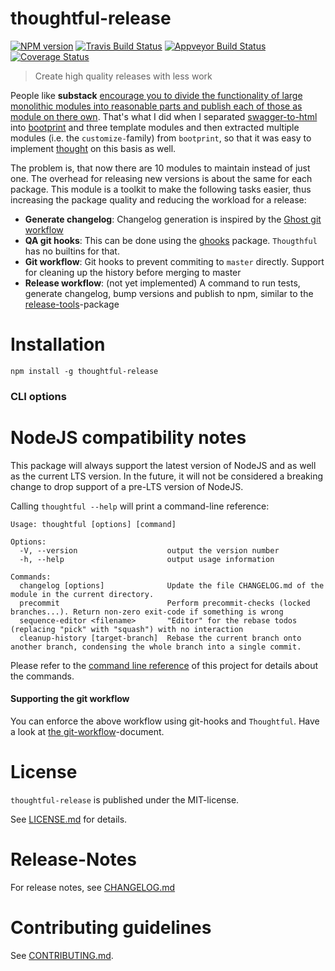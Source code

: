 # thoughtful-release 

[![NPM version](https://img.shields.io/npm/v/thoughtful-release.svg)](https://npmjs.com/package/thoughtful-release)
[![Travis Build Status](https://travis-ci.org/nknapp/thoughtful-release.svg?branch=master)](https://travis-ci.org/nknapp/thoughtful-release)
[![Appveyor Build Status](https://ci.appveyor.com/api/projects/status/github/nknapp/thoughtful-release?svg=true&branch=master)](https://ci.appveyor.com/project/nknapp/thoughtful-release)
[![Coverage Status](https://img.shields.io/coveralls/nknapp/thoughtful-release.svg)](https://coveralls.io/r/nknapp/thoughtful-release)

> Create high quality releases with less work

People like **substack** [encourage you to divide 
the functionality of large monolithic modules into reasonable parts and publish each of those as module on 
there own](https://www.youtube.com/watch?v=DCQNm6yiZh0). That's what I did when I separated [swagger-to-html](https://npmjs.com/package/swagger-to-html) into [bootprint](https://npmjs.com/package/bootprint) and three
template modules and then extracted multiple modules (i.e. the `customize-`family) from `bootprint`, so that
it was easy to implement [thought](https://npmjs.com/package/thought) on this basis as well. 

The problem is, that now there are 10 modules to maintain instead of just one. The overhead for releasing new 
versions is about the same for each package. This module is a toolkit to make the following tasks easier, thus
increasing the package quality and reducing the workload for a release:

* **Generate changelog**: Changelog generation is inspired by the [Ghost git workflow](https://github.com/TryGhost/Ghost/wiki/Git-workflow)
* **QA git hooks**: This can be done using the [ghooks](https://npmjs.com/package/ghooks) package. `Thougthful` has no builtins for that.
* **Git workflow**: Git hooks to prevent commiting to `master` directly. Support for cleaning up the history before merging to master
* **Release workflow**: (not yet implemented) A command to run tests, generate changelog, bump versions and publish to npm,
    similar to the [release-tools](https://npmjs.com/package/release-tools)-package


# Installation

```
npm install -g thoughtful-release
```

### CLI options

# NodeJS compatibility notes

This package will always support the latest version of NodeJS and as well as
the current LTS version. In the future, it will not be considered a breaking
change to drop support of a pre-LTS version of NodeJS.

Calling `thoughtful --help` will print a command-line reference:

```
Usage: thoughtful [options] [command]

Options:
  -V, --version                    output the version number
  -h, --help                       output usage information

Commands:
  changelog [options]              Update the file CHANGELOG.md of the module in the current directory.
  precommit                        Perform precommit-checks (locked branches...). Return non-zero exit-code if something is wrong
  sequence-editor <filename>       "Editor" for the rebase todos (replacing "pick" with "squash") with no interaction
  cleanup-history [target-branch]  Rebase the current branch onto another branch, condensing the whole branch into a single commit.
```

Please refer to the [command line reference](man/thoughtful.md) of this project for 
details about the commands. 

#### Supporting the git workflow

You can enforce the above workflow using git-hooks and `Thoughtful`. Have a look at 
[the git-workflow](docs/git-workflow.md)-document.



# License

`thoughtful-release` is published under the MIT-license.

See [LICENSE.md](LICENSE.md) for details.


# Release-Notes
 
For release notes, see [CHANGELOG.md](CHANGELOG.md)
 
# Contributing guidelines

See [CONTRIBUTING.md](CONTRIBUTING.md).